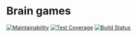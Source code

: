 # Brain games
[![Maintainability](https://api.codeclimate.com/v1/badges/d47718275c86a5dc96f5/maintainability)](https://codeclimate.com/github/caviarman/project-lvl1-s284/maintainability)
[![Test Coverage](https://api.codeclimate.com/v1/badges/d47718275c86a5dc96f5/test_coverage)](https://codeclimate.com/github/caviarman/project-lvl1-s284/test_coverage)
[![Build Status](https://travis-ci.org/caviarman/project-lvl1-s284.svg?branch=master)](https://travis-ci.org/caviarman/project-lvl1-s284)